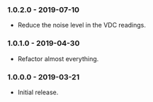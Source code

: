 ### 1.0.2.0 - 2019-07-10

- Reduce the noise level in the VDC readings.

### 1.0.1.0 - 2019-04-30

- Refactor almost everything.

### 1.0.0.0 - 2019-03-21

- Initial release.
